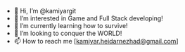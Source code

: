 - 👋 Hi, I’m @kamiyargit
- 👀 I’m interested in Game and Full Stack developing!
- 🌱 I’m currently learning how to survive!
- 💞️ I’m looking to conquer the WORLD!
- 📫 How to reach me [kamiyar.heidarnezhad@gmail.com]

